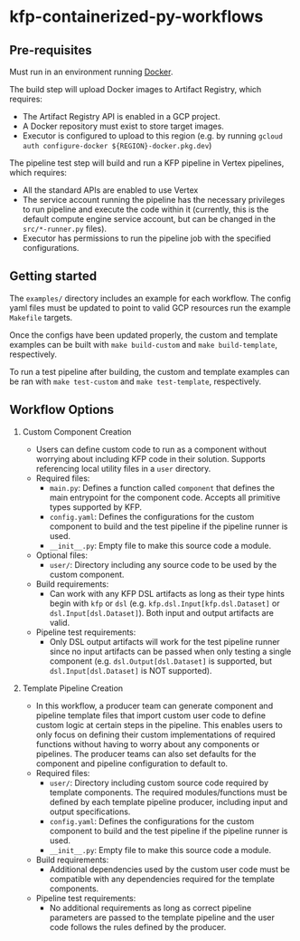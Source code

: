 # kfp-containerized-py-workflows

## Pre-requisites

Must run in an environment running [Docker](https://www.docker.com/).

The build step will upload Docker images to Artifact Registry, which requires:

- The Artifact Registry API is enabled in a GCP project.
- A Docker repository must exist to store target images.
- Executor is configured to upload to this region (e.g. by running `gcloud auth configure-docker ${REGION}-docker.pkg.dev`)

The pipeline test step will build and run a KFP pipeline in Vertex pipelines, which requires:

- All the standard APIs are enabled to use Vertex
- The service account running the pipeline has the necessary privileges to run pipeline and execute the code within it (currently, this is the default compute engine service account, but can be changed in the `src/*-runner.py` files).
- Executor has permissions to run the pipeline job with the specified configurations.

## Getting started

The `examples/` directory includes an example for each workflow. The config yaml files must be updated to point to valid GCP resources run the example `Makefile` targets.

Once the configs have been updated properly, the custom and template examples can be built with `make build-custom` and `make build-template`, respectively.

To run a test pipeline after building, the custom and template examples can be ran with `make test-custom` and `make test-template`, respectively.

## Workflow Options

1. Custom Component Creation

    - Users can define custom code to run as a component without worrying about including KFP code in their solution. Supports referencing local utility files in a `user` directory.
    - Required files:
        - `main.py`: Defines a function called `component` that defines the main entrypoint for the component code. Accepts all primitive types supported by KFP.
        - `config.yaml`: Defines the configurations for the custom component to build and the test pipeline if the pipeline runner is used.
        - `__init__.py`: Empty file to make this source code a module.
    - Optional files:
        - `user/`: Directory including any source code to be used by the custom component.
    - Build requirements:
        - Can work with any KFP DSL artifacts as long as their type hints begin with `kfp` or `dsl` (e.g. `kfp.dsl.Input[kfp.dsl.Dataset]` or `dsl.Input[dsl.Dataset]`). Both input and output artifacts are valid.
    - Pipeline test requirements:
        - Only DSL output artifacts will work for the test pipeline runner since no input artifacts can be passed when only testing a single component (e.g. `dsl.Output[dsl.Dataset]` is supported, but `dsl.Input[dsl.Dataset]` is NOT supported).

2. Template Pipeline Creation

    - In this workflow, a producer team can generate component and pipeline template files that import custom user code to define custom logic at certain steps in the pipeline. This enables users to only focus on defining their custom implementations of required functions without having to worry about any components or pipelines. The producer teams can also set defaults for the component and pipeline configuration to default to.
    - Required files:
        - `user/`: Directory including custom source code required by template components. The required modules/functions must be defined by each template pipeline producer, including input and output specifications.
        - `config.yaml`: Defines the configurations for the custom component to build and the test pipeline if the pipeline runner is used.
        - `__init__.py`: Empty file to make this source code a module.
    - Build requirements:
        - Additional dependencies used by the custom user code must be compatible with any dependencies required for the template components.
    - Pipeline test requirements:
        - No additional requirements as long as correct pipeline parameters are passed to the template pipeline and the user code follows the rules defined by the producer.


